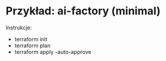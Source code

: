 # Przykład: ai-factory (minimal)

Instrukcje:
- terraform init
- terraform plan
- terraform apply -auto-approve
